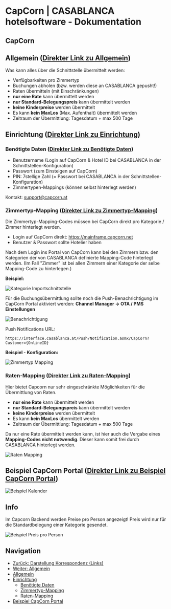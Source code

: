 # CapCorn | CASABLANCA hotelsoftware - Dokumentation

## CapCorn

## Allgemein ([Direkter Link zu Allgemein](https://docs.casablanca.at/cloud/interfaces/capcorn/#allgemein "Direkter Link zu Allgemein"))

Was kann alles über die Schnittstelle übermittelt werden:

* Verfügbarkeiten pro Zimmertyp
* Buchungen abholen (bzw. werden diese an CASABLANCA gepusht!)
* Raten übermitteln (mit Einschränkungen)
* **nur eine Rate** kann übermittelt werden
* **nur Standard-Belegungspreis** kann übermittelt werden
* **keine Kinderpreise** werden übermittelt
* Es kann **kein MaxLos** (Max. Aufenthalt) übermittelt werden
* Zeitraum der Übermittlung: Tagesdatum + max 500 Tage

## Einrichtung ([Direkter Link zu Einrichtung](https://docs.casablanca.at/cloud/interfaces/capcorn/#einrichtung "Direkter Link zu Einrichtung"))

### Benötigte Daten ([Direkter Link zu Benötigte Daten](https://docs.casablanca.at/cloud/interfaces/capcorn/#benötigte-daten "Direkter Link zu Benötigte Daten"))

* Benutzername (Login auf CapCorn & Hotel ID bei CASABLANCA in der Schnittstellen-Konfiguration)
* Passwort (zum Einsteigen auf CapCorn)
* PIN: 7stellige Zahl (= Passwort bei CASABLANCA in der Schnittstellen-Konfiguration)
* Zimmertypen-Mappings (können selbst hinterlegt werden)

Kontakt: [support@capcorn.at](mailto:support@capcorn.at)

### Zimmertyp-Mapping ([Direkter Link zu Zimmertyp-Mapping](https://docs.casablanca.at/cloud/interfaces/capcorn/#zimmertyp-mapping "Direkter Link zu Zimmertyp-Mapping"))

Die Zimmertyp-Mapping-Codes müssen bei CapCorn direkt pro Kategorie / Zimmer hinterlegt werden.

* Login auf CapCorn direkt: <https://mainframe.capcorn.net>
* Benutzer & Passwort sollte Hotelier haben

Nach dem Login ins Portal von CapCorn kann bei den Zimmern bzw. den Kategorien der von CASABLANCA definierte Mapping-Code hinterlegt werden. (Im Fall "Zimmer" ist bei allen Zimmern einer Kategorie der selbe Mapping-Code zu hinterlegen.)

**Beispiel:**

![Kategorie Importschnittstelle](https://docs.casablanca.at/assets/images/example_mapping-c1a97ba1851eddb91151d35831c548c8.png "Kategorie Importschnittstelle")

Für die Buchungsübermittlung sollte noch die Push-Benachrichtigung im CapCorn Portal aktiviert werden: **Channel Manager -> OTA / PMS Einstellungen**

![Benachrichtigung](https://docs.casablanca.at/assets/images/activate_push-a792eef4647c37e97f4b15fe5dd0e3c9.png "Benachrichtigung")

Push Notifications URL:

```text
https://interface.casablanca.at/Push/Notification.asmx/CapCorn?Customer={OnlineID}
```

**Beispiel - Konfiguration:**

![Zimmertyp Mapping](https://docs.casablanca.at/assets/images/roomtype_mapping-8ebac0b0e261dd65a2a1634c52493147.png "Zimmertyp Mapping")

### Raten-Mapping ([Direkter Link zu Raten-Mapping](https://docs.casablanca.at/cloud/interfaces/capcorn/#raten-mapping "Direkter Link zu Raten-Mapping"))

Hier bietet Capcorn nur sehr eingeschränkte Möglichkeiten für die Übermittlung von Raten.

* **nur eine Rate** kann übermittelt werden
* **nur Standard-Belegungspreis** kann übermittelt werden
* **keine Kinderpreise** werden übermittelt
* Es kann **kein MaxLos** übermittelt werden
* Zeitraum der Übermittlung: Tagesdatum + max 500 Tage

Da nur eine Rate übermittelt werden kann, ist hier auch die Vergabe eines **Mapping-Codes nicht notwendig**. Dieser kann somit frei durch CASABLANCA hinterlegt werden.

![Raten Mapping](https://docs.casablanca.at/assets/images/example_rate_mapping-a8d94c2f888545a383a74f8e5f5fe07b.png "Raten Mapping")

## Beispiel CapCorn Portal ([Direkter Link zu Beispiel CapCorn Portal](https://docs.casablanca.at/cloud/interfaces/capcorn/#beispiel-capcorn-portal "Direkter Link zu Beispiel CapCorn Portal"))

![Beispiel Kalender](https://docs.casablanca.at/assets/images/example_calendar_capcorn-2ec91cb43a4e0da72920dc31dfc65392.png "Beispiel Kalender")

## Info

Im Capcorn Backend werden Preise pro Person angezeigt! Preis wird nur für die Standardbelegung einer Kategorie gesendet.

![Beispiel Preis pro Person](https://docs.casablanca.at/assets/images/example_rateprice_capcorn-3f394b436ed9f475b2f57b96f1b38b49.png "Beispiel Preis pro Person")

## Navigation

* [Zurück: Darstellung Korrespondenz (Links)](https://docs.casablanca.at/cloud/interfaces/bookingcom/view_chat_arrival_mail)
* [Weiter: Allgemein](https://docs.casablanca.at/cloud/interfaces/datatrans/)
* [Allgemein](https://docs.casablanca.at/cloud/interfaces/capcorn/#allgemein)
* [Einrichtung](https://docs.casablanca.at/cloud/interfaces/capcorn/#einrichtung)
  * [Benötigte Daten](https://docs.casablanca.at/cloud/interfaces/capcorn/#benötigte-daten)
  * [Zimmertyp-Mapping](https://docs.casablanca.at/cloud/interfaces/capcorn/#zimmertyp-mapping)
  * [Raten-Mapping](https://docs.casablanca.at/cloud/interfaces/capcorn/#raten-mapping)
* [Beispiel CapCorn Portal](https://docs.casablanca.at/cloud/interfaces/capcorn/#beispiel-capcorn-portal)